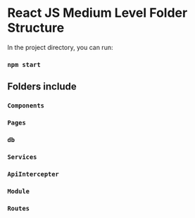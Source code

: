 # React JS Medium Level Folder Structure

In the project directory, you can run:
### `npm start`


## Folders include
### `Components`
### `Pages`
### `db`
### `Services`
### `ApiIntercepter`
### `Module`
### `Routes`

